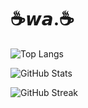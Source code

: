 # ☕𝙬𝙖.☕
<!-- 使用言語ランキング -->
<img 
  src="https://github-readme-stats.vercel.app/api/top-langs/?username=nitr0yukkuri&theme=react&layout=compact&cache_seconds=1800" 
  alt="Top Langs" 
/>

<!-- GitHubステータス -->
<img 
  src="https://github-readme-stats.vercel.app/api?username=nitr0yukkuri&show_icons=true&theme=react&cache_seconds=1800" 
  alt="GitHub Stats" 
/>

<!-- コントリビューション連続日数 -->
<img 
  src="https://github-readme-streak-stats.herokuapp.com/?user=nitr0yukkuri&theme=react" 
  alt="GitHub Streak" 
/>
